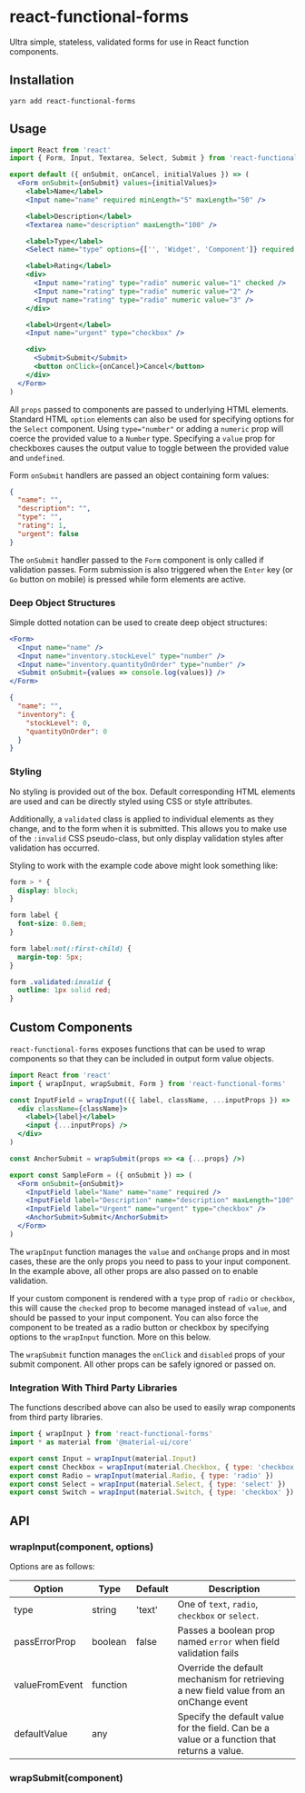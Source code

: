 # react-functional-forms

Ultra simple, stateless, validated forms for use in React function components.

## Installation

```shell script
yarn add react-functional-forms
```
    
## Usage

```jsx
import React from 'react'
import { Form, Input, Textarea, Select, Submit } from 'react-functional-forms'

export default ({ onSubmit, onCancel, initialValues }) => (
  <Form onSubmit={onSubmit} values={initialValues}>
    <label>Name</label>
    <Input name="name" required minLength="5" maxLength="50" />

    <label>Description</label>
    <Textarea name="description" maxLength="100" />

    <label>Type</label>
    <Select name="type" options={['', 'Widget', 'Component']} required />

    <label>Rating</label>
    <div>
      <Input name="rating" type="radio" numeric value="1" checked />
      <Input name="rating" type="radio" numeric value="2" />
      <Input name="rating" type="radio" numeric value="3" />
    </div>

    <label>Urgent</label>
    <Input name="urgent" type="checkbox" />

    <div>
      <Submit>Submit</Submit>
      <button onClick={onCancel}>Cancel</button>
    </div>
  </Form>
)
```

All `props` passed to components are passed to underlying HTML elements. Standard HTML `option` elements can also be
used for specifying options for the `Select` component. Using `type="number"` or adding a `numeric` prop will coerce 
the provided value to a `Number` type. Specifying a `value` prop for checkboxes causes the output value to toggle 
between the provided value and `undefined`.

Form `onSubmit` handlers are passed an object containing form values:

```json
{
  "name": "",
  "description": "",
  "type": "",
  "rating": 1,
  "urgent": false
}
```

The `onSubmit` handler passed to the `Form` component is only called if validation passes. Form submission is also 
triggered when the `Enter` key (or `Go` button on mobile) is pressed while form elements are active.

### Deep Object Structures

Simple dotted notation can be used to create deep object structures:

```jsx
<Form>
  <Input name="name" />
  <Input name="inventory.stockLevel" type="number" />
  <Input name="inventory.quantityOnOrder" type="number" />
  <Submit onSubmit={values => console.log(values)} />
</Form>
```

```json
{
  "name": "",
  "inventory": {
    "stockLevel": 0,
    "quantityOnOrder": 0
  }
}
```

### Styling

No styling is provided out of the box. Default corresponding HTML elements are used and can be directly styled using 
CSS or style attributes.

Additionally, a `validated` class is applied to individual elements as they change, and to the form when it is
submitted. This allows you to make use of the `:invalid` CSS pseudo-class, but only display validation styles after
validation has occurred.

Styling to work with the example code above might look something like:

```css
form > * {
  display: block;
}

form label {
  font-size: 0.8em;
}

form label:not(:first-child) {
  margin-top: 5px;
}

form .validated:invalid {
  outline: 1px solid red;
}
```

## Custom Components

`react-functional-forms` exposes functions that can be used to wrap components so that they can be included in output 
form value objects.

```jsx harmony
import React from 'react'
import { wrapInput, wrapSubmit, Form } from 'react-functional-forms'

const InputField = wrapInput(({ label, className, ...inputProps }) =>
  <div className={className}>
    <label>{label}</label>
    <input {...inputProps} />
  </div>
)

const AnchorSubmit = wrapSubmit(props => <a {...props} />) 

export const SampleForm = ({ onSubmit }) => (
  <Form onSubmit={onSubmit}>
    <InputField label="Name" name="name" required />
    <InputField label="Description" name="description" maxLength="100" />
    <InputField label="Urgent" name="urgent" type="checkbox" />
    <AnchorSubmit>Submit</AnchorSubmit>
  </Form>
)
```

The `wrapInput` function manages the `value` and `onChange` props and in most cases, these are the only props you
need to pass to your input component. In the example above, all other props are also passed on to enable validation.

If your custom component is rendered with a `type` prop of `radio` or `checkbox`, this will cause the `checked` prop
to become managed instead of `value`, and should be passed to your input component. You can also force the component
to be treated as a radio button or checkbox by specifying options to the `wrapInput` function. More on this below.

The `wrapSubmit` function manages the `onClick` and `disabled` props of your submit component. All other props can be
safely ignored or passed on.

### Integration With Third Party Libraries

The functions described above can also be used to easily wrap components from third party libraries.

```jsx harmony
import { wrapInput } from 'react-functional-forms'
import * as material from '@material-ui/core'

export const Input = wrapInput(material.Input)
export const Checkbox = wrapInput(material.Checkbox, { type: 'checkbox' })
export const Radio = wrapInput(material.Radio, { type: 'radio' })
export const Select = wrapInput(material.Select, { type: 'select' })
export const Switch = wrapInput(material.Switch, { type: 'checkbox' })
```

## API

### wrapInput(component, options)

Options are as follows:

Option|Type|Default|Description
-|-|-|-
type|string|'text'|One of `text`, `radio`, `checkbox` or `select`.
passErrorProp|boolean|false|Passes a boolean prop named `error` when field validation fails
valueFromEvent|function||Override the default mechanism for retrieving a new field value from an onChange event
defaultValue|any||Specify the default value for the field. Can be a value or a function that returns a value. 

### wrapSubmit(component)